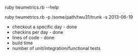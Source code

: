 ruby twumetrics.rb --help

ruby twumetrics.rb -p /some/path/twu31/trunk -s 2013-06-19

* checkout a specific day - done
* checkins per day - done
* lines of code - done
* build time
* number of unit/integration/functional tests
